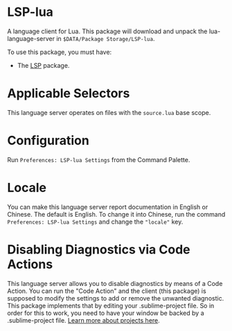 # LSP-lua

A language client for Lua. This package will download and unpack the lua-language-server in `$DATA/Package Storage/LSP-lua`.

To use this package, you must have:

- The [LSP](https://packagecontrol.io/packages/LSP) package.

# Applicable Selectors

This language server operates on files with the `source.lua` base scope.

# Configuration

Run `Preferences: LSP-lua Settings` from the Command Palette.

# Locale

You can make this language server report documentation in English or Chinese. The default is English. To change it
into Chinese, run the command `Preferences: LSP-lua Settings` and change the `"locale"` key.

# Disabling Diagnostics via Code Actions

This language server allows you to disable diagnostics by means of a Code Action. You can run the "Code Action" and the client (this package) is supposed to modify the settings to add or remove the unwanted diagnostic. This package implements that by editing your .sublime-project file. So in order for this to work, you need to have your window be backed by a .sublime-project file. [Learn more about projects here](https://www.sublimetext.com/docs/projects.html).
